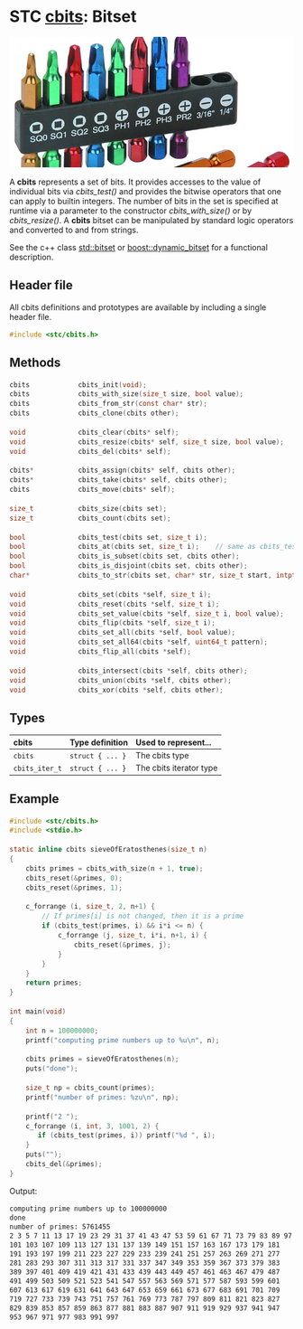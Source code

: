 # STC [cbits](../stc/cbits.h): Bitset
![Bitset](pics/bitset.jpg)

A **cbits** represents a set of bits. It provides accesses to the value of individual bits via *cbits_test()* and provides the bitwise operators that one can apply to builtin integers. The number of bits in the set is specified at runtime via a parameter to the constructor *cbits_with_size()* or by *cbits_resize()*. A **cbits** bitset can be manipulated by standard logic operators and converted to and from strings.

See the c++ class [std::bitset](https://en.cppreference.com/w/cpp/utility/bitset) or
[boost::dynamic_bitset](https://www.boost.org/doc/libs/release/libs/dynamic_bitset/dynamic_bitset.html)
for a functional description.

## Header file

All cbits definitions and prototypes are available by including a single header file.

```c
#include <stc/cbits.h>
```
## Methods

```c
cbits            cbits_init(void);
cbits            cbits_with_size(size_t size, bool value);
cbits            cbits_from_str(const char* str);
cbits            cbits_clone(cbits other);

void             cbits_clear(cbits* self);
void             cbits_resize(cbits* self, size_t size, bool value);
void             cbits_del(cbits* self);

cbits*           cbits_assign(cbits* self, cbits other);
cbits*           cbits_take(cbits* self, cbits other);
cbits            cbits_move(cbits* self);

size_t           cbits_size(cbits set);
size_t           cbits_count(cbits set);

bool             cbits_test(cbits set, size_t i);
bool             cbits_at(cbits set, size_t i);    // same as cbits_test()
bool             cbits_is_subset(cbits set, cbits other);
bool             cbits_is_disjoint(cbits set, cbits other);
char*            cbits_to_str(cbits set, char* str, size_t start, intptr_t stop);

void             cbits_set(cbits *self, size_t i);
void             cbits_reset(cbits *self, size_t i);
void             cbits_set_value(cbits *self, size_t i, bool value);
void             cbits_flip(cbits *self, size_t i);
void             cbits_set_all(cbits *self, bool value);
void             cbits_set_all64(cbits *self, uint64_t pattern);
void             cbits_flip_all(cbits *self);

void             cbits_intersect(cbits *self, cbits other);
void             cbits_union(cbits *self, cbits other);
void             cbits_xor(cbits *self, cbits other);
```

## Types

| cbits               | Type definition           | Used to represent...         |
|:--------------------|:--------------------------|:-----------------------------|
| `cbits`             | `struct { ... }`          | The cbits type               |
| `cbits_iter_t`      | `struct { ... }`          | The cbits iterator type      |

## Example
```c
#include <stc/cbits.h>
#include <stdio.h>

static inline cbits sieveOfEratosthenes(size_t n)
{
    cbits primes = cbits_with_size(n + 1, true);
    cbits_reset(&primes, 0);
    cbits_reset(&primes, 1);

    c_forrange (i, size_t, 2, n+1) {
        // If primes[i] is not changed, then it is a prime
        if (cbits_test(primes, i) && i*i <= n) {
            c_forrange (j, size_t, i*i, n+1, i) {
                cbits_reset(&primes, j);
            }
        }
    }
    return primes;
}

int main(void)
{
    int n = 100000000;
    printf("computing prime numbers up to %u\n", n);

    cbits primes = sieveOfEratosthenes(n);
    puts("done");

    size_t np = cbits_count(primes);
    printf("number of primes: %zu\n", np);

    printf("2 ");
    c_forrange (i, int, 3, 1001, 2) {
       if (cbits_test(primes, i)) printf("%d ", i);
    }
    puts("");
    cbits_del(&primes);
}
```
Output:
```
computing prime numbers up to 100000000
done
number of primes: 5761455
2 3 5 7 11 13 17 19 23 29 31 37 41 43 47 53 59 61 67 71 73 79 83 89 97 101 103 107 109 113 127 131 137 139 149 151 157 163 167 173 179 181 191 193 197 199 211 223 227 229 233 239 241 251 257 263 269 271 277 281 283 293 307 311 313 317 331 337 347 349 353 359 367 373 379 383 389 397 401 409 419 421 431 433 439 443 449 457 461 463 467 479 487 491 499 503 509 521 523 541 547 557 563 569 571 577 587 593 599 601 607 613 617 619 631 641 643 647 653 659 661 673 677 683 691 701 709 719 727 733 739 743 751 757 761 769 773 787 797 809 811 821 823 827 829 839 853 857 859 863 877 881 883 887 907 911 919 929 937 941 947 953 967 971 977 983 991 997
```
